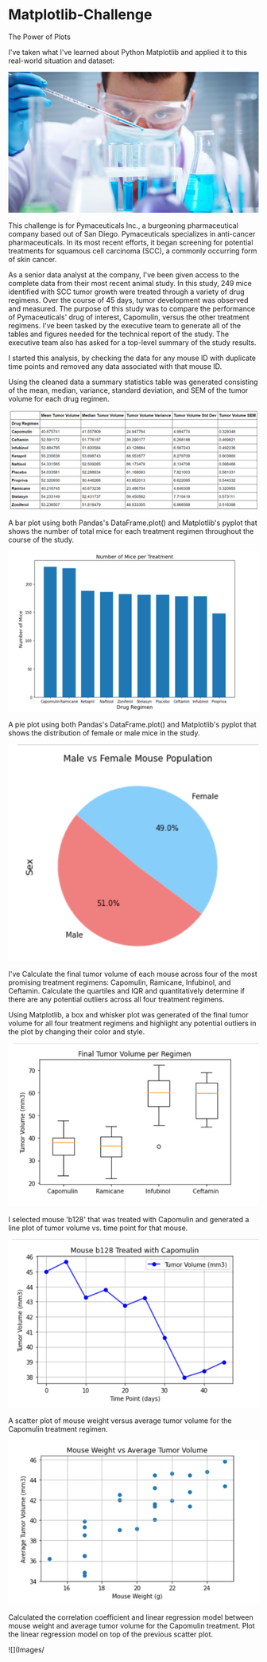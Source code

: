 # Matplotlib-Challenge
The Power of Plots

 I've taken what I've learned about Python Matplotlib and applied it to this real-world situation and dataset:

![](Images/Laboratory.jpg)


This challenge is for Pymaceuticals Inc., a burgeoning pharmaceutical company based out of San Diego. Pymaceuticals specializes in anti-cancer pharmaceuticals. In its most recent efforts, it began screening for potential treatments for squamous cell carcinoma (SCC), a commonly occurring form of skin cancer.

As a senior data analyst at the company, I've been given access to the complete data from their most recent animal study. In this study, 249 mice identified with SCC tumor growth were treated through a variety of drug regimens. Over the course of 45 days, tumor development was observed and measured. The purpose of this study was to compare the performance of Pymaceuticals' drug of interest, Capomulin, versus the other treatment regimens. I've been tasked by the executive team to generate all of the tables and figures needed for the technical report of the study. The executive team also has asked for a top-level summary of the study results.


I started this analysis, by checking the data for any mouse ID with duplicate time points and removed any data associated with that mouse ID.

Using the cleaned data a summary statistics table was generated consisting of the mean, median, variance, standard deviation, and SEM of the tumor volume for each drug regimen.


![](Images/summarystatistictable.png)



A bar plot using both Pandas's DataFrame.plot() and Matplotlib's pyplot that shows  the number of total mice for each treatment regimen throughout the course of the study.


![](Images/NumberofMiceperTreatment.png)



A pie plot using both Pandas's DataFrame.plot() and Matplotlib's pyplot that shows the distribution of female or male mice in the study.


 ![](Images/MalevsFemaleMousePopulation.png)


I've Calculate the final tumor volume of each mouse across four of the most promising treatment regimens: Capomulin, Ramicane, Infubinol, and Ceftamin. Calculate the quartiles and IQR and quantitatively determine if there are any potential outliers across all four treatment regimens.


Using Matplotlib, a box and whisker plot was generated of the final tumor volume for all four treatment regimens and highlight any potential outliers in the plot by changing their color and style.


![](Images/FInalTumorVolumeperRegimen.png)


I selected mouse 'b128' that was treated with Capomulin and generated a line plot of tumor volume vs. time point for that mouse.


![](Images/Mouseb128TreatmentwithCapomulin.png)


A scatter plot of mouse weight versus average tumor volume for the Capomulin treatment regimen.


![](Images/MouseWeightvsAverageTumorVolume.png)


Calculated the correlation coefficient and linear regression model between mouse weight and average tumor volume for the Capomulin treatment. Plot the linear regression model on top of the previous scatter plot.


![](Images/

